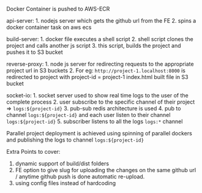 Docker Container is pushed to AWS-ECR

api-server:
    1. nodejs server which gets the github url from the FE
    2. spins a docker container task on aws ecs

build-server:
    1. docker file executes a shell script 
    2. shell script clones the project and calls another js script
    3. this script, builds the project and pushes it to S3 bucket

reverse-proxy:
    1. node js server for redirecting requests to the appropriate project url in S3 buckets
    2. For eg: `http://project-1.localhost:8000` is redirected to project with project-id = project-1 index.html built file in S3 bucket

socket-io:
    1. socket server used to show real time logs to the user of the complete process
    2. user subscribe to the specific channel of their project => `logs:${project-id}`
    3. pub-sub redis architecture is used
    4. pub to channel `logs:${project-id}` and each user listen to their channel `logs:${project-id}`
    5. subscriber listens to all the logs `logs:*` channel


Parallel project deployment is achieved using spinning of parallel dockers and publishing the logs to channel
`logs:${project-id}`

Extra Points to cover:
1. dynamic support of build/dist folders
2. FE option to give slug for uploading the changes on the same github url 
    / anytime github push is done automatic re-upload.
3. using config files instead of hardcoding

